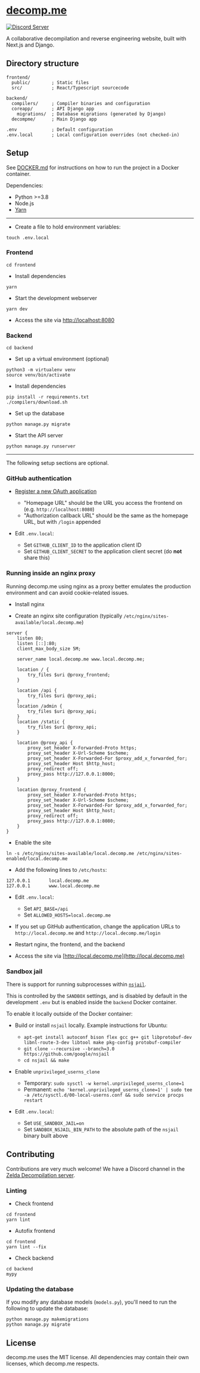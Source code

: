 # [decomp.me](https://decomp.me)

[![Discord Server][discord-badge]][discord]

[discord]: https://discord.gg/sutqNShRRs
[discord-badge]: https://img.shields.io/discord/897066363951128586?color=%237289DA&logo=discord&logoColor=ffffff

A collaborative decompilation and reverse engineering website, built with Next.js and Django.

## Directory structure
```
frontend/
  public/        ; Static files
  src/           ; React/Typescript sourcecode

backend/
  compilers/     ; Compiler binaries and configuration
  coreapp/       ; API Django app
    migrations/  ; Database migrations (generated by Django)
  decompme/      ; Main Django app

.env             ; Default configuration
.env.local       ; Local configuration overrides (not checked-in)
```

## Setup

See [DOCKER.md](DOCKER.md) for instructions on how to run the project in a Docker container.

Dependencies:
- Python >=3.8
- Node.js
- [Yarn](https://yarnpkg.com/getting-started/install)

---

- Create a file to hold environment variables:
```shell
touch .env.local
```

### Frontend
```shell
cd frontend
```

- Install dependencies
```shell
yarn
```

- Start the development webserver
```shell
yarn dev
```

- Access the site via [http://localhost:8080](http://localhost:8080)

### Backend
```shell
cd backend
```

- Set up a virtual environment (optional)
```shell
python3 -m virtualenv venv
source venv/bin/activate
```

- Install dependencies
```shell
pip install -r requirements.txt
./compilers/download.sh
```

- Set up the database
```shell
python manage.py migrate
```

- Start the API server
```shell
python manage.py runserver
```

---

The following setup sections are optional.

### GitHub authentication

- [Register a new OAuth application](https://github.com/settings/applications/new)
    - "Homepage URL" should be the URL you access the frontend on (e.g. `http://localhost:8080`)
    - "Authorization callback URL" should be the same as the homepage URL, but with `/login` appended

- Edit `.env.local`:
    - Set `GITHUB_CLIENT_ID` to the application client ID
    - Set `GITHUB_CLIENT_SECRET` to the application client secret (do **not** share this)

### Running inside an nginx proxy

Running decomp.me using nginx as a proxy better emulates the production environment and can avoid cookie-related issues.

- Install nginx

- Create an nginx site configuration (typically `/etc/nginx/sites-available/local.decomp.me`)
```nginx
server {
    listen 80;
    listen [::]:80;
    client_max_body_size 5M;

    server_name local.decomp.me www.local.decomp.me;

    location / {
        try_files $uri @proxy_frontend;
    }

    location /api {
        try_files $uri @proxy_api;
    }
    location /admin {
        try_files $uri @proxy_api;
    }
    location /static {
        try_files $uri @proxy_api;
    }

    location @proxy_api {
        proxy_set_header X-Forwarded-Proto https;
        proxy_set_header X-Url-Scheme $scheme;
        proxy_set_header X-Forwarded-For $proxy_add_x_forwarded_for;
        proxy_set_header Host $http_host;
        proxy_redirect off;
        proxy_pass http://127.0.0.1:8000;
    }

    location @proxy_frontend {
        proxy_set_header X-Forwarded-Proto https;
        proxy_set_header X-Url-Scheme $scheme;
        proxy_set_header X-Forwarded-For $proxy_add_x_forwarded_for;
        proxy_set_header Host $http_host;
        proxy_redirect off;
        proxy_pass http://127.0.0.1:8080;
    }
}
```

- Enable the site
```shell
ln -s /etc/nginx/sites-available/local.decomp.me /etc/nginx/sites-enabled/local.decomp.me
```

- Add the following lines to `/etc/hosts`:
```
127.0.0.1	    local.decomp.me
127.0.0.1	    www.local.decomp.me
```

- Edit `.env.local`:
    - Set `API_BASE=/api`
    - Set `ALLOWED_HOSTS=local.decomp.me`

- If you set up GitHub authentication, change the application URLs to `http://local.decomp.me` and `http://local.decomp.me/login`

- Restart nginx, the frontend, and the backend

- Access the site via [http://local.decomp.me](http://local.decomp.me)

### Sandbox jail

There is support for running subprocesses within [`nsjail`](https://github.com/google/nsjail).

This is controlled by the `SANDBOX` settings, and is disabled by default in the development `.env` but is enabled inside the `backend` Docker container.

To enable it locally outside of the Docker container:

- Build or install `nsjail` locally. Example instructions for Ubuntu:
    - `apt-get install autoconf bison flex gcc g++ git libprotobuf-dev libnl-route-3-dev libtool make pkg-config protobuf-compiler`
    - `git clone --recursive --branch=3.0 https://github.com/google/nsjail`
    - `cd nsjail && make`
- Enable `unprivileged_userns_clone`
    - Temporary: `sudo sysctl -w kernel.unprivileged_userns_clone=1`
    - Permanent: `echo 'kernel.unprivileged_userns_clone=1' | sudo tee -a /etc/sysctl.d/00-local-userns.conf && sudo service procps restart`

- Edit `.env.local`:
    - Set `USE_SANDBOX_JAIL=on`
    - Set `SANDBOX_NSJAIL_BIN_PATH` to the absolute path of the `nsjail` binary built above

## Contributing

Contributions are very much welcome! We have a Discord channel in the [Zelda Decompilation server](http://discord.zelda64.dev).

### Linting

- Check frontend
```shell
cd frontend
yarn lint
```

- Autofix frontend
```shell
cd frontend
yarn lint --fix
```

- Check backend
```shell
cd backend
mypy
```

### Updating the database

If you modify any database models (`models.py`), you'll need to run the following to update the database:
```shell
python manage.py makemigrations
python manage.py migrate
```

## License
decomp.me uses the MIT license. All dependencies may contain their own licenses, which decomp.me respects.
